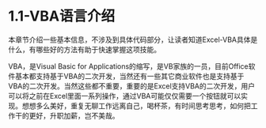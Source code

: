 # 1.1-VBA语言介绍

本章节介绍一些基本信息，不涉及到具体代码部分，让读者知道Excel-VBA具体是什么，有哪些好的方法有助于快速掌握这项技能。

VBA，是Visual Basic for Applications的缩写，是VB家族的一员，目前Office软件基本都支持基于VBA的二次开发，当然还有一些其它商业软件也是支持基于VBA的二次开发。当然这些都不重要，重要的是Excel支持VBA的二次开发，用户可以将之前在Excel里面一系列操作，通过VBA可能仅仅需要一个按钮就可以实现。想想多么美好，重复无聊工作远离自己，喝杯茶，有时间思考思考，如何把工作干的更好，升职加薪，岂不美哉。